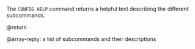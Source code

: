 The `CONFIG HELP` command returns a helpful text describing the different subcommands.

@return

@array-reply: a list of subcommands and their descriptions
